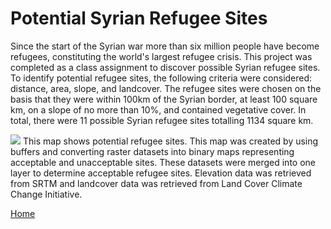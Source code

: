 # Potential Syrian Refugee Sites
Since the start of the Syrian war more than six million people have become refugees, constituting the world's largest refugee crisis. This project was completed as a class assignment to discover possible Syrian refugee sites. To identify potential refugee sites, the following criteria were considered: distance, area, slope, and landcover. The refugee sites were chosen on the basis that they were within 100km of the Syrian border, at least 100 square km, on a slope of no more than 10%, and contained vegetative cover. In total, there were 11 possible Syrian refugee sites totalling 1134 square km.

<img src= "https://github.com/user-attachments/assets/5a73d66e-df4d-4b74-89d6-c62a4b2c503c">
This map shows potential refugee sites. This map was created by using buffers and converting raster datasets into binary maps representing acceptable and unacceptable sites. These datasets were merged into one layer to determine acceptable refugee sites. Elevation data was retrieved from SRTM and landcover data was retrieved from Land Cover Climate Change Initiative.

<br>

[Home](README.md)
